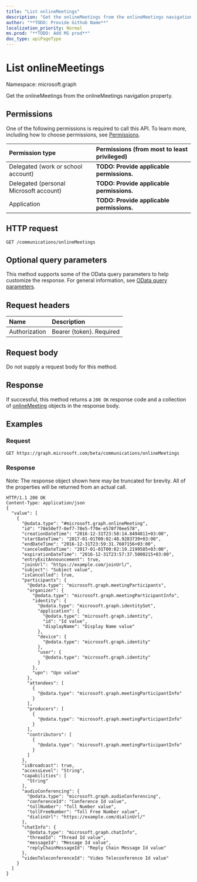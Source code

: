```yaml
---
title: "List onlineMeetings"
description: "Get the onlineMeetings from the onlineMeetings navigation property."
author: "**TODO: Provide Github Name**"
localization_priority: Normal
ms.prod: "**TODO: Add MS prod**"
doc_type: apiPageType
---
```


# List onlineMeetings

Namespace: microsoft.graph

Get the onlineMeetings from the onlineMeetings navigation property.

## Permissions
One of the following permissions is required to call this API. To learn more, including how to choose permissions, see [Permissions](/concepts/permissions-reference.md).

|Permission type|Permissions (from most to least privileged)|
|:---|:---|
|Delegated (work or school account)|**TODO: Provide applicable permissions.**|
|Delegated (personal Microsoft account)|**TODO: Provide applicable permissions.**|
|Application|**TODO: Provide applicable permissions.**|

## HTTP request
<!-- {
  "blockType": "ignored"
}
-->
``` http
GET /communications/onlineMeetings
```

## Optional query parameters
This method supports some of the OData query parameters to help customize the response. For general information, see [OData query parameters](/graph/query-parameters).

## Request headers
|Name|Description|
|:---|:---|
|Authorization|Bearer {token}. Required|

## Request body
Do not supply a request body for this method.

## Response
If successful, this method returns a `200 OK` response code and a collection of [onlineMeeting](../resources/onlinemeeting.md) objects in the response body.

## Examples

### Request
<!-- {
  "blockType": "request",
  "name": "get_onlinemeeting"
}
-->
``` http
GET https://graph.microsoft.com/beta/communications/onlineMeetings
```

### Response
Note: The response object shown here may be truncated for brevity. All of the properties will be returned from an actual call.
<!-- {
  "blockType": "response",
  "truncated": true,
  "@odata.type": "collection(microsoft.graph.onlinemeeting)"
}
-->
``` http
HTTP/1.1 200 OK
Content-Type: application/json
{
  "value": [
    {
      "@odata.type": "#microsoft.graph.onlineMeeting",
      "id": "78e50ef7-0ef7-78e5-f70e-e578f70ee578",
      "creationDateTime": "2016-12-31T23:58:14.8494811+03:00",
      "startDateTime": "2017-01-01T00:02:48.9283739+03:00",
      "endDateTime": "2016-12-31T23:59:31.7607156+03:00",
      "canceledDateTime": "2017-01-01T00:02:19.2199585+03:00",
      "expirationDateTime": "2016-12-31T23:57:37.5000215+03:00",
      "entryExitAnnouncement": true,
      "joinUrl": "https://example.com/joinUrl/",
      "subject": "Subject value",
      "isCancelled": true,
      "participants": {
        "@odata.type": "microsoft.graph.meetingParticipants",
        "organizer": {
          "@odata.type": "microsoft.graph.meetingParticipantInfo",
          "identity": {
            "@odata.type": "microsoft.graph.identitySet",
            "application": {
              "@odata.type": "microsoft.graph.identity",
              "id": "Id value",
              "displayName": "Display Name value"
            },
            "device": {
              "@odata.type": "microsoft.graph.identity"
            },
            "user": {
              "@odata.type": "microsoft.graph.identity"
            }
          },
          "upn": "Upn value"
        },
        "attendees": [
          {
            "@odata.type": "microsoft.graph.meetingParticipantInfo"
          }
        ],
        "producers": [
          {
            "@odata.type": "microsoft.graph.meetingParticipantInfo"
          }
        ],
        "contributors": [
          {
            "@odata.type": "microsoft.graph.meetingParticipantInfo"
          }
        ]
      },
      "isBroadcast": true,
      "accessLevel": "String",
      "capabilities": [
        "String"
      ],
      "audioConferencing": {
        "@odata.type": "microsoft.graph.audioConferencing",
        "conferenceId": "Conference Id value",
        "tollNumber": "Toll Number value",
        "tollFreeNumber": "Toll Free Number value",
        "dialinUrl": "https://example.com/dialinUrl/"
      },
      "chatInfo": {
        "@odata.type": "microsoft.graph.chatInfo",
        "threadId": "Thread Id value",
        "messageId": "Message Id value",
        "replyChainMessageId": "Reply Chain Message Id value"
      },
      "videoTeleconferenceId": "Video Teleconference Id value"
    }
  ]
}
```

